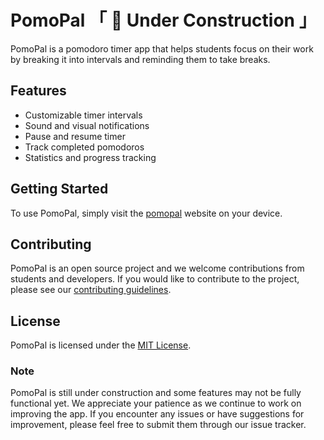 # PomoPal 「 🚧 Under Construction 」

PomoPal is a pomodoro timer app that helps students focus on their work by breaking it into intervals and reminding them to take breaks.

## Features

- Customizable timer intervals
- Sound and visual notifications
- Pause and resume timer
- Track completed pomodoros
- Statistics and progress tracking

## Getting Started

To use PomoPal, simply visit the [pomopal](https://pomopal.vercel.app/) website on your device.

## Contributing

PomoPal is an open source project and we welcome contributions from students and developers. If you would like to contribute to the project, please see our [contributing guidelines](CONTRIBUTING.md).

## License

PomoPal is licensed under the [MIT License](LICENSE).

<!--
## Acknowledgements

PomoPal was inspired by the pomodoro technique and created by [Student Name](https://github.com/studentusername) as a project for [Class/Subject Name]. -->

### Note

PomoPal is still under construction and some features may not be fully functional yet. We appreciate your patience as we continue to work on improving the app. If you encounter any issues or have suggestions for improvement, please feel free to submit them through our issue tracker.
